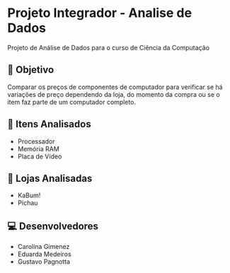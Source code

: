 # Projeto Integrador - Analise de Dados
Projeto de Análise de Dados para o curso de Ciência da Computação 

## 🎯 Objetivo
Comparar os preços de componentes de computador para verificar se há variações de preço dependendo da loja, do momento da compra ou se o item faz parte de um computador completo.

## 💾 Itens Analisados
- Processador
- Memória RAM
- Placa de Vídeo

## 🏬 Lojas Analisadas
- KaBum!
- Pichau

## 💻 Desenvolvedores
- Carolina Gimenez
- Eduarda Medeiros
- Gustavo Pagnotta
